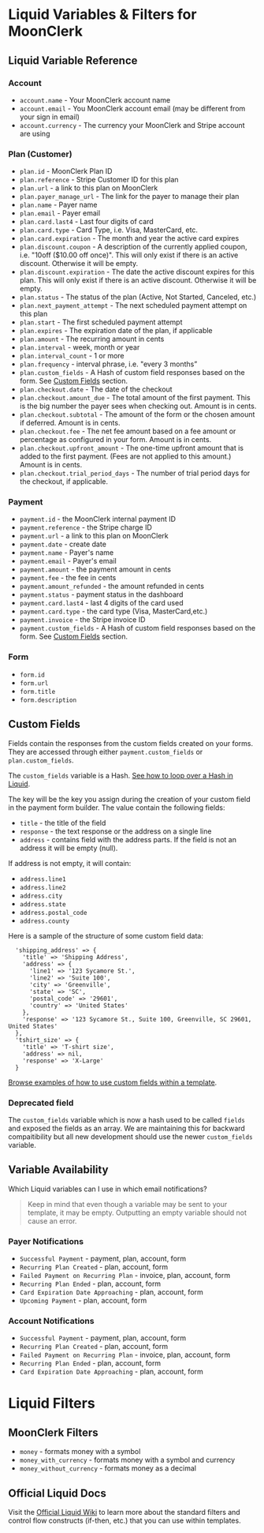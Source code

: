 # Liquid Variables & Filters for MoonClerk

## Liquid Variable Reference

### Account
- `account.name` -  Your MoonClerk account name
- `account.email` - You MoonClerk account email (may be different from your sign in email)
- `account.currency` - The currency your MoonClerk and Stripe account are using

### Plan (Customer)
- `plan.id` - MoonClerk Plan ID
- `plan.reference` - Stripe Customer ID for this plan
- `plan.url` - a link to this plan on MoonClerk
- `plan.payer_manage_url` - The link for the payer to manage their plan
- `plan.name` - Payer name
- `plan.email` - Payer email
- `plan.card.last4` - Last four digits of card
- `plan.card.type` - Card Type, i.e. Visa, MasterCard, etc.
- `plan.card.expiration` - The month and year the active card expires
- `plan.discount.coupon` - A description of the currently applied coupon, i.e. "10off ($10.00 off once)". This will only exist if there is an active discount. Otherwise it will be empty.
- `plan.discount.expiration` - The date the active discount expires for this plan. This will only exist if there is an active discount. Otherwise it will be empty.
- `plan.status` - The status of the plan (Active, Not Started, Canceled, etc.)
- `plan.next_payment_attempt` -  The next scheduled payment attempt on this plan
- `plan.start` - The first scheduled payment attempt
- `plan.expires` - The expiration date of the plan, if applicable
- `plan.amount` - The recurring amount in cents
- `plan.interval` - week, month or year
- `plan.interval_count` - 1 or more
- `plan.frequency` - interval phrase, i.e. "every 3 months”
- `plan.custom_fields` - A Hash of custom field responses based on the form. See [Custom Fields](#custom-fields) section.
- `plan.checkout.date` - The date of the checkout
- `plan.checkout.amount_due` - The total amount of the first payment. This is the big number the payer sees when checking out. Amount is in cents.
- `plan.checkout.subtotal` - The amount of the form or the chosen amount if deferred. Amount is in cents.
- `plan.checkout.fee` - The net fee amount based on a fee amount or percentage as configured in your form. Amount is in cents.
- `plan.checkout.upfront_amount` - The one-time upfront amount that is added to the first payment. (Fees are not applied to this amount.) Amount is in cents.
- `plan.checkout.trial_period_days` - The number of trial period days for the checkout, if applicable.

### Payment
- `payment.id` - the MoonClerk internal payment ID
- `payment.reference` - the Stripe charge ID
- `payment.url` - a link to this plan on MoonClerk
- `payment.date` - create date
- `payment.name` - Payer's name
- `payment.email` - Payer's email
- `payment.amount` - the payment amount in cents
- `payment.fee` - the fee in cents
- `payment.amount_refunded` - the amount refunded in cents
- `payment.status` - payment status in the dashboard
- `payment.card.last4` - last 4 digits of the card used
- `payment.card.type` - the card type (Visa, MasterCard,etc.)
- `payment.invoice` - the Stripe invoice ID
- `payment.custom_fields` - A Hash of custom field responses based on the form. See [Custom Fields](#custom-fields) section.

### Form
- `form.id`
- `form.url`
- `form.title`
- `form.description`


## Custom Fields

Fields contain the responses from the custom fields created on your
forms. They are accessed through either `payment.custom_fields` or `plan.custom_fields`.

The `custom_fields` variable is a Hash. [See how to loop over a Hash in Liquid](https://github.com/Shopify/liquid/wiki/Liquid-for-Designers#for-loops).

The key will be the key you assign during the creation of your custom field in the payment form builder. The value contain the following fields:

- `title` - the title of the field
- `response` - the text response or the address on a single line
- `address` - contains field with the address parts. If the field is not an address it will be empty (null).

If address is not empty, it will contain:

- `address.line1`
- `address.line2`
- `address.city`
- `address.state`
- `address.postal_code`
- `address.county`

Here is a sample of the structure of some custom field data:

```
  'shipping_address' => {
    'title' => 'Shipping Address',
    'address' => {
      'line1' => '123 Sycamore St.',
      'line2' => 'Suite 100',
      'city' => 'Greenville',
      'state' => 'SC',
      'postal_code' => '29601',
      'country' => 'United States'
    },
    'response' => '123 Sycamore St., Suite 100, Greenville, SC 29601, United States'
  },
  'tshirt_size' => {
    'title' => 'T-shirt size',
    'address' => nil,
    'response' => 'X-Large'
  }
```

[Browse examples of how to use custom fields within a template](https://github.com/moonclerk/developer/blob/master/liquid/examples.md#using-custom-fields).

### Deprecated field

The `custom_fields` variable which is now a hash used to be called `fields` and exposed the fields as an array. We are maintaining this for backward compaitibility but all new development should use the newer `custom_fields` variable.


## Variable Availability

Which Liquid variables can I use in which email notifications?

> Keep in mind that even though a variable may be sent to your template,
  it may be empty. Outputting an empty variable should not cause an error.

### Payer Notifications

* `Successful Payment` - payment, plan, account, form
* `Recurring Plan Created` - plan, account, form
* `Failed Payment on Recurring Plan` - invoice, plan, account, form
* `Recurring Plan Ended` - plan, account, form
* `Card Expiration Date Approaching` - plan, account, form
* `Upcoming Payment` - plan, account, form

### Account Notifications

* `Successful Payment` - payment, plan, account, form
* `Recurring Plan Created` - plan, account, form
* `Failed Payment on Recurring Plan` - invoice, plan, account, form
* `Recurring Plan Ended` - plan, account, form
* `Card Expiration Date Approaching` - plan, account, form


# Liquid Filters

## MoonClerk Filters
- `money` - formats money with a symbol
- `money_with_currency` - formats money with a symbol and currency
- `money_without_currency` - formats money as a decimal

## Official Liquid Docs

Visit the [Official Liquid Wiki](https://github.com/Shopify/liquid/wiki/Liquid-for-Designers)
to learn more about the standard filters and control flow constructs (if-then, etc.)
that you can use within templates.
